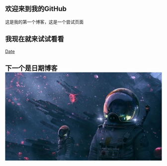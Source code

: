 ## 欢迎来到我的GitHub
这是我的第一个博客，这是一个尝试页面
## 我现在就来试试看看
[Date](./20220707A.md)
## 下一个是日期博客![Alt 太空人](./wallhaven-6o7z77.jpg)
